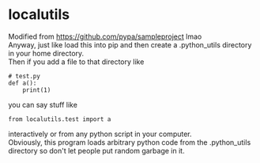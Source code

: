 # localutils

Modified from https://github.com/pypa/sampleproject lmao  
Anyway, just like load this into pip   and then create a .python_utils directory in your home directory.  
Then if you add a file to that directory like  
```
# test.py
def a():
    print(1)
```
you can say stuff like
```
from localutils.test import a
```
interactively or from any python script in your computer.  
Obviously, this program loads arbitrary python code from the .python_utils directory so don't let people put random garbage in it.
